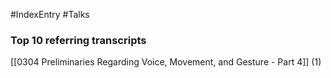 #IndexEntry #Talks

### Top 10 referring transcripts
[[0304 Preliminaries Regarding Voice, Movement, and Gesture - Part 4]] (1)

